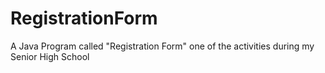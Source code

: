 # RegistrationForm
A Java Program called "Registration Form" one of the activities during my Senior High School
